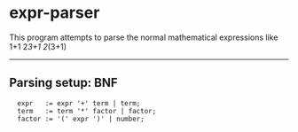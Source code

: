 # expr-parser

This program attempts to parse the normal mathematical expressions like 
1+1
2*3+1
2*(3+1)

---
## Parsing setup: BNF

```
  expr   := expr '+' term | term;
  term   := term '*' factor | factor;
  factor := '(' expr ')' | number;
```
